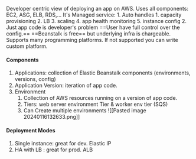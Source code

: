 Developer centric view of deploying an app on AWS. 
Uses all components: EC2, ASG, ELB, RDS,...
It's Managed service:
	1. Auto handles 
		1. capacity provisioning
		2. LB
		3. scaling
		4. app health monitoring
		5. instance config
	2. Just app code is developer's problem
==User have full control over the config.==
==Beanstalk is free== but underlying infra is chargeable. 
Supports many programming platforms. If not supported you can write custom platform.


#### Components
1. Applications: collection of Elastic Beanstalk components (environments, versions, config)
2. Application Version: iteration of app code. 
3. Environment
	1. Collection of AWS resources running on a version of app code. 
	2. Tiers: web server environment Tier & worker env tier (SQS)
	3. Can Create multiple environments
![[Pasted image 20240116132633.png]]


#### Deployment Modes
1. Single instance: great for dev. Elastic IP
2. HA with LB : great for prod. ALB